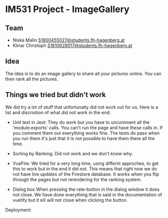 
# IM531 Project - ImageGallery

## Team

  - Niska Malin 	S1800455027@students.fh-hagenberg.at
  - Klinar Christoph	S1810629017@students.fh-hagenberg.at


## Idea
The idea is to do an image gallery to share all your pictures online. You can then rank all the pictures.


## Things we tried but didn't work
We did try a lot of stuff that unfortunatly did not work out for us. Here is a list and discriotion of what
did not work in the end:

- Unit test in Jest: 
They do work but you have to uncomment all the 'module.exports' calls. You can't run the page and have these calls in. If you comment them out everything works fine. The tests do pass when you run them it's just that it is not possible to have them there all the time. 

- Sorting by Ranking: 
Did not work and we don't know why. 

- VueFire:
We tried for a very long time, using differnt approches, to get this to work but in the end it did not. This means that right now we do not have live updates of the Firestore database. It works when you flip through the pages but not rerendering for the ranking system. 

- Dialog box
When pressing the rate-button in the dialog window it does not close. We have done everything that is said in the documentation of vuetify but it sill will not close when clicking the button. 

Deployment: 





